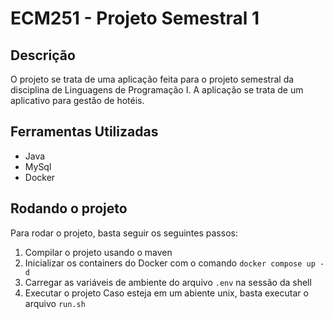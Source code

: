 # ECM251 - Projeto Semestral 1
## Descrição
O projeto se trata de uma aplicação feita para o projeto semestral da disciplina de Linguagens de Programação I. A aplicação se trata de um aplicativo para gestão de hotéis.
## Ferramentas Utilizadas
- Java
- MySql
- Docker
## Rodando o projeto
Para rodar o projeto, basta seguir os seguintes passos:
1. Compilar o projeto usando o maven
2. Inicializar os containers do Docker com o comando `docker compose up -d`
3. Carregar as variáveis de ambiente do arquivo `.env` na sessão da shell
4. Executar o projeto
Caso esteja em um abiente unix, basta executar o arquivo `run.sh`
